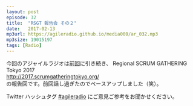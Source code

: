 ```yaml
---
layout: post
episode: 32
title:  "RSGT 報告会 その２"
date:   2017-02-13
mp3url: https://agileradio.github.io/media000/ar_032.mp3
mp3size: 19015197
tags: [Radio]
---
```


今回のアジャイルラジオは[前回](http://agileradio.github.io/2017/01/30/1/)に引き続き、
Regional SCRUM GATHERING Tokyo 2017  
http://2017.scrumgatheringtokyo.org/  
の報告回です。前回話し過ぎたのでペースアップしました（笑）。  

Twitter ハッシュタグ [#agileradio](https://twitter.com/intent/tweet?hashtags=agileradio) にご意見ご参考をお聞かせください。

